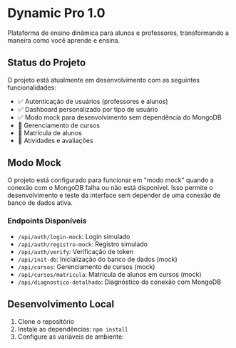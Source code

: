 # Dynamic Pro 1.0

Plataforma de ensino dinâmica para alunos e professores, transformando a maneira como você aprende e ensina.

## Status do Projeto

O projeto está atualmente em desenvolvimento com as seguintes funcionalidades:

- ✅ Autenticação de usuários (professores e alunos)
- ✅ Dashboard personalizado por tipo de usuário
- ✅ Modo mock para desenvolvimento sem dependência do MongoDB
- 🚧 Gerenciamento de cursos
- 🚧 Matrícula de alunos
- 🚧 Atividades e avaliações

## Modo Mock

O projeto está configurado para funcionar em "modo mock" quando a conexão com o MongoDB falha ou não está disponível. Isso permite o desenvolvimento e teste da interface sem depender de uma conexão de banco de dados ativa.

### Endpoints Disponíveis

- `/api/auth/login-mock`: Login simulado
- `/api/auth/registro-mock`: Registro simulado
- `/api/auth/verify`: Verificação de token
- `/api/init-db`: Inicialização do banco de dados (mock)
- `/api/cursos`: Gerenciamento de cursos (mock)
- `/api/cursos/matricula`: Matrícula de alunos em cursos (mock)
- `/api/diagnostico-detalhado`: Diagnóstico da conexão com MongoDB

## Desenvolvimento Local

1. Clone o repositório
2. Instale as dependências: `npm install`
3. Configure as variáveis de ambiente: